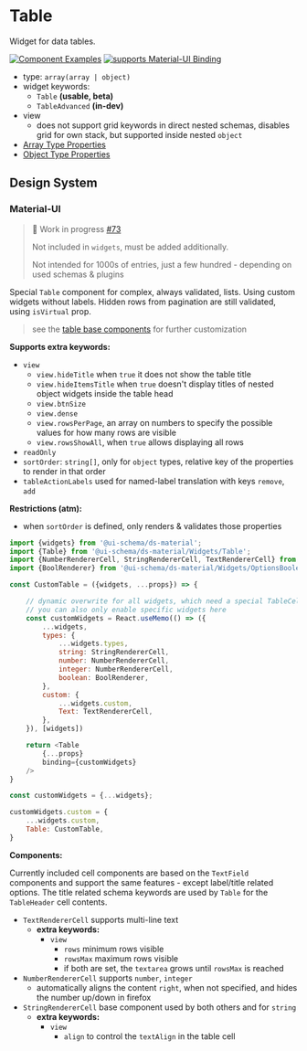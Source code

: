 # Table

Widget for data tables.

[![Component Examples](https://img.shields.io/badge/Examples-green?labelColor=1d3d39&color=1a6754&logoColor=ffffff&style=flat-square)](#demo-ui-generator) [![supports Material-UI Binding](https://img.shields.io/badge/Material-green?labelColor=1a237e&color=0d47a1&logoColor=ffffff&style=flat-square&logo=mui)](#material-ui)

- type: `array(array | object)`
- widget keywords:
    - `Table` **(usable, beta)**
    - `TableAdvanced` **(in-dev)**
- view
    - does not support grid keywords in direct nested schemas, disables grid for own stack, but supported inside nested `object`
- [Array Type Properties](/docs/schema#type-array)
- [Object Type Properties](/docs/schema#type-object)

## Design System

### Material-UI

> 🚧 Work in progress [#73](https://github.com/ui-schema/ui-schema/issues/73)
>
> Not included in `widgets`, must be added additionally.
>
> Not intended for 1000s of entries, just a few hundred - depending on used schemas & plugins

Special `Table` component for complex, always validated, lists. Using custom widgets without labels. Hidden rows from pagination are still validated, using `isVirtual` prop.

> see the [table base components](/docs/ds-material/Table) for further customization

**Supports extra keywords:**

- `view`
    - `view.hideTitle` when `true` it does not show the table title
    - `view.hideItemsTitle` when `true` doesn't display titles of nested object widgets inside the table head
    - `view.btnSize`
    - `view.dense`
    - `view.rowsPerPage`, an array on numbers to specify the possible values for how many rows are visible
    - `view.rowsShowAll`, when `true` allows displaying all rows
- `readOnly`
- `sortOrder`: `string[]`, only for `object` types, relative key of the properties to render in that order
- `tableActionLabels` used for named-label translation with keys `remove`, `add`

**Restrictions (atm):**

- when `sortOrder` is defined, only renders & validates those properties

```js
import {widgets} from '@ui-schema/ds-material';
import {Table} from '@ui-schema/ds-material/Widgets/Table';
import {NumberRendererCell, StringRendererCell, TextRendererCell} from '@ui-schema/ds-material/Widgets/TextFieldCell';
import {BoolRenderer} from '@ui-schema/ds-material/Widgets/OptionsBoolean';

const CustomTable = ({widgets, ...props}) => {

    // dynamic overwrite for all widgets, which need a special TableCell formatting
    // you can also only enable specific widgets here
    const customWidgets = React.useMemo(() => ({
        ...widgets,
        types: {
            ...widgets.types,
            string: StringRendererCell,
            number: NumberRendererCell,
            integer: NumberRendererCell,
            boolean: BoolRenderer,
        },
        custom: {
            ...widgets.custom,
            Text: TextRendererCell,
        },
    }), [widgets])

    return <Table
        {...props}
        binding={customWidgets}
    />
}

const customWidgets = {...widgets};

customWidgets.custom = {
    ...widgets.custom,
    Table: CustomTable,
}
```

**Components:**

Currently included cell components are based on the `TextField` components and support the same features - except label/title related options. The title related schema keywords are used by `Table` for the `TableHeader` cell contents.

- `TextRendererCell` supports multi-line text
    - **extra keywords:**
        - `view`
            - `rows` minimum rows visible
            - `rowsMax` maximum rows visible
            - if both are set, the `textarea` grows until `rowsMax` is reached
- `NumberRendererCell` supports `number`, `integer`
    - automatically aligns the content `right`, when not specified, and hides the number up/down in firefox
- `StringRendererCell` base component used by both others and for `string`
    - **extra keywords:**
        - `view`
            - `align` to control the `textAlign` in the table cell
